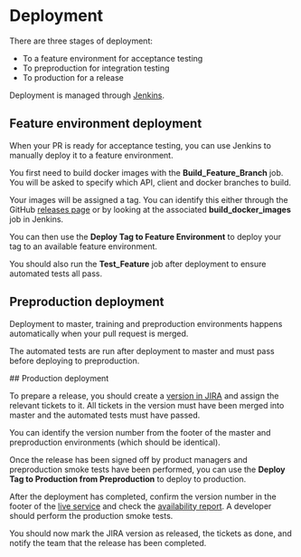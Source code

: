# Deployment

There are three stages of deployment:

- To a feature environment for acceptance testing
- To preproduction for integration testing
- To production for a release

Deployment is managed through [Jenkins][jenkins].

## Feature environment deployment

When your PR is ready for acceptance testing, you can use Jenkins to manually deploy it to a feature environment.

You first need to build docker images with the **Build_Feature_Branch** job. You will be asked to specify which API, client and docker branches to build.

Your images will be assigned a tag. You can identify this either through the GitHub [releases page][client-releases] or by looking at the associated **build_docker_images** job in Jenkins.

You can then use the **Deploy Tag to Feature Environment** to deploy your tag to an available feature environment.

You should also run the **Test_Feature** job after deployment to ensure automated tests all pass.

## Preproduction deployment

Deployment to master, training and preproduction environments happens automatically when your pull request is merged.

The automated tests are run after deployment to master and must pass before deploying to preproduction.

## Production deployment

To prepare a release, you should create a [version in JIRA][jira-versions] and assign the relevant tickets to it. All tickets in the version must have been merged into master and the automated tests must have passed.

You can identify the version number from the footer of the master and preproduction environments (which should be identical).

Once the release has been signed off by product managers and preproduction smoke tests have been performed, you can use the **Deploy Tag to Production from Preproduction** to deploy to production.

After the deployment has completed, confirm the version number in the footer of the [live service][service] and check the [availability report][service-availability]. A developer should perform the production smoke tests.

You should now mark the JIRA version as released, the tickets as done, and notify the team that the release has been completed.

[jenkins]: https://jenkins.service.opg.digital/job/Digi-Deps/
[jenkins-release]: https://jenkins.service.opg.digital/job/Digi-Deps/view/Release/
[jira-versions]: https://opgtransform.atlassian.net/projects/DDPB?selectedItem=com.atlassian.jira.jira-projects-plugin%3Arelease-page
[client-releases]: https://github.com/ministryofjustice/opg-digi-deps-client/releases
[service]: https://www.complete-deputy-report.service.gov.uk/
[service-availability]: https://www.complete-deputy-report.service.gov.uk/manage/availability
